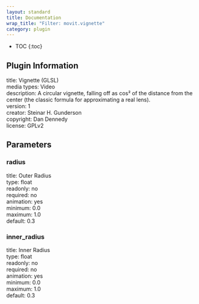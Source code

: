 ```yaml
---
layout: standard
title: Documentation
wrap_title: "Filter: movit.vignette"
category: plugin
---
```

* TOC
{:toc}

## Plugin Information

title: Vignette (GLSL)  
media types:
Video  
description: A circular vignette, falling off as cos² of the distance from the center (the classic formula for approximating a real lens).  
version: 1  
creator: Steinar H. Gunderson  
copyright: Dan Dennedy  
license: GPLv2  

## Parameters

### radius

title: Outer Radius    
type: float  
readonly: no  
required: no  
animation: yes  
minimum: 0.0  
maximum: 1.0  
default: 0.3  

### inner_radius

title: Inner Radius    
type: float  
readonly: no  
required: no  
animation: yes  
minimum: 0.0  
maximum: 1.0  
default: 0.3  

